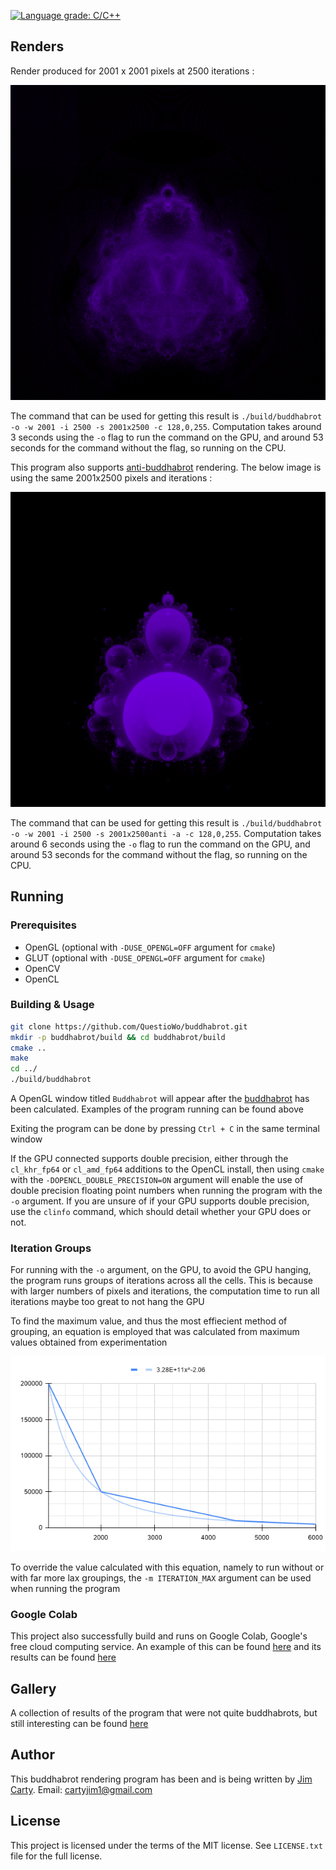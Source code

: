 [![Language grade: C/C++](https://img.shields.io/lgtm/grade/cpp/g/QuestioWo/buddhabrot.svg?logo=lgtm&logoWidth=18)](https://lgtm.com/projects/g/QuestioWo/buddhabrot/context:cpp)

## Renders
Render produced for 2001 x 2001 pixels at 2500 iterations :

![Buddhabrot](https://github.com/QuestioWo/buddhabrot/blob/main/assets/2001x2500.png?raw=true)

The command that can be used for getting this result is `./build/buddhabrot -o -w 2001 -i 2500 -s 2001x2500 -c 128,0,255`. Computation takes around 3 seconds using the `-o` flag to run the command on the GPU, and around 53 seconds for the command without the flag, so running on the CPU.

This program also supports [anti-buddhabrot](https://en.wikipedia.org/wiki/Buddhabrot#Nuances) rendering. The below image is using the same 2001x2500 pixels and iterations :

![Anti-buddhabrot](https://github.com/QuestioWo/buddhabrot/blob/main/assets/2001x2500anti.png?raw=true)

The command that can be used for getting this result is `./build/buddhabrot -o -w 2001 -i 2500 -s 2001x2500anti -a -c 128,0,255`. Computation takes around 6 seconds using the `-o` flag to run the command on the GPU, and around 53 seconds for the command without the flag, so running on the CPU.

## Running

### Prerequisites
* OpenGL (optional with `-DUSE_OPENGL=OFF` argument for `cmake`)
* GLUT (optional with `-DUSE_OPENGL=OFF` argument for `cmake`)
* OpenCV
* OpenCL

### Building & Usage

```bash
git clone https://github.com/QuestioWo/buddhabrot.git
mkdir -p buddhabrot/build && cd buddhabrot/build
cmake ..
make
cd ../
./build/buddhabrot
```

A OpenGL window titled `Buddhabrot` will appear after the [buddhabrot](https://en.wikipedia.org/wiki/Buddhabrot) has been calculated. Examples of the program running can be found above

Exiting the program can be done by pressing `Ctrl + C` in the same terminal window

If the GPU connected supports double precision, either through the `cl_khr_fp64` or `cl_amd_fp64` additions to the OpenCL install, then using `cmake` with the `-DOPENCL_DOUBLE_PRECISION=ON` argument will enable the use of double precision floating point numbers when running the program with the `-o` argument. If you are unsure of if your GPU supports double precision, use the `clinfo` command, which should detail whether your GPU does or not.

### Iteration Groups

For running with the `-o` argument, on the GPU, to avoid the GPU hanging, the program runs groups of iterations across all the cells. This is because with larger numbers of pixels and iterations, the computation time to run all iterations maybe too great to not hang the GPU

To find the maximum value, and thus the most effiecient method of grouping, an equation is employed that was calculated from maximum values obtained from experimentation

![Graph of maximum values](https://github.com/QuestioWo/buddhabrot/blob/main/assets/batch_calculation.png?raw=true)

To override the value calculated with this equation, namely to run without or with far more lax groupings, the `-m ITERATION_MAX` argument can be used when running the program

### Google Colab

This project also successfully build and runs on Google Colab, Google's free cloud computing service. An example of this can be found [here](https://colab.research.google.com/drive/1cejpU7ADF30m_PSY2Mdh1M0MBTgHYzyT?usp=sharing) and its results can be found [here](https://drive.google.com/drive/folders/1q31810a88D1tNCGpoFf338rNu6K4gIFS?usp=sharing)

## Gallery

A collection of results of the program that were not quite buddhabrots, but still interesting can be found [here](https://drive.google.com/drive/folders/1y0yev1y6pWNXeVT7l7yXxJzKpcF0Bow-?usp=sharing)

## Author

This buddhabrot rendering program has been and is being written by [Jim Carty](https://questiowo.github.io). Email: cartyjim1@gmail.com

## License

This project is licensed under the terms of the MIT license. See `LICENSE.txt` file for the full license.
